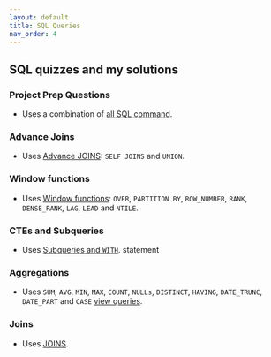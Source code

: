 ```yaml
---
layout: default
title: SQL Queries
nav_order: 4
---
```


## SQL quizzes and my solutions

### Project Prep Questions

* Uses a combination of [all SQL command](project_questions.txt).

### Advance Joins

* Uses [Advance JOINS](advanced_joins_performance_tuning.txt): `SELF JOINS` and `UNION`.

### Window functions

* Uses [Window functions](window_functions.txt): `OVER`, `PARTITION BY`, `ROW_NUMBER`, `RANK`, `DENSE_RANK`, `LAG`, `LEAD` and `NTILE`.


### CTEs and Subqueries

* Uses [Subqueries and `WITH`](cte_and_subqueries.txt). statement


### Aggregations

* Uses `SUM`, `AVG`, `MIN`, `MAX`, `COUNT`, `NULLs`, `DISTINCT`, `HAVING`, `DATE_TRUNC`, `DATE_PART` and `CASE` [view queries](aggregations.txt).

### Joins

* Uses [JOINS](joins.txt).
